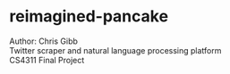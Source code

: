 # reimagined-pancake
Author: Chris Gibb  
Twitter scraper and natural language processing platform  
CS4311 Final Project
